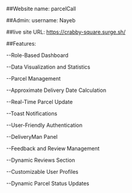 ##Website name: parcelCall

##Admin: username: Nayeb

##live site URL: https://crabby-square.surge.sh/

##Features:

--Role-Based Dashboard

--Data Visualization and Statistics

--Parcel Management

--Approximate Delivery Date Calculation

--Real-Time Parcel Update

--Toast Notifications

--User-Friendly Authentication

--DeliveryMan Panel

--Feedback and Review Management

--Dynamic Reviews Section

--Customizable User Profiles

--Dynamic Parcel Status Updates